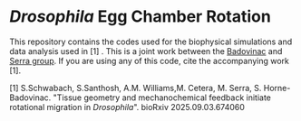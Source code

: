 # *Drosophila* Egg Chamber Rotation 
This repository contains the codes used for the biophysical simulations and data analysis used in [1] . This is a joint work between the [Badovinac](https://www.shb-lab.org/) and  [Serra group](https://www.mattiaserra.com/).  If you are using any of this code, cite the accompanying work [1].

[1] S.Schwabach, S.Santhosh, A.M. Williams,M. Cetera, M. Serra, S. Horne-Badovinac. "Tissue geometry and mechanochemical feedback initiate rotational migration in *Drosophila*". bioRxiv 2025.09.03.674060
